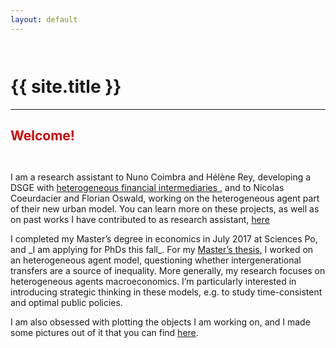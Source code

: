 ```yaml
---
layout: default
---
```


<span style="display:block; height: 1em;"></span>
<h1> {{ site.title }} </h1>
<hr>

<h2 style="color:#cc0505; text-align:left;"> Welcome! </h2>

<span style="display:block; height: 1em;"></span>

<p> I am a research assistant to Nuno Coimbra and Hélène Rey, developing a DSGE with <a href="http://www.helenerey.eu/RP.aspx?pid=Working-Papers_en-GB&aid=194556523_67186463733" target="_blank"> heterogeneous financial intermediaries </a>, and to Nicolas Coeurdacier and Florian Oswald, working on the heterogeneous agent part of their new urban model. You can learn more on these projects, as well as on past works I have contributed to as research assistant, <a href="/research/ra">here</a> <p>

<p> I completed my Master’s degree in economics in July 2017 at Sciences Po, and _I am applying for PhDs this fall_. For my <a href="/research/ind-research.html">Master’s thesis</a>, I worked on an heterogeneous agent model, questioning whether intergenerational transfers are a source of inequality. More generally, my research focuses on heterogeneous agents macroeconomics. I’m particularly interested in introducing strategic thinking in these models, e.g. to study time-consistent and optimal public policies. </p>

<p> I am also obsessed with plotting the objects I am working on, and I made some pictures out of it that you can find <a href="/visualization">here</a>. </p>
